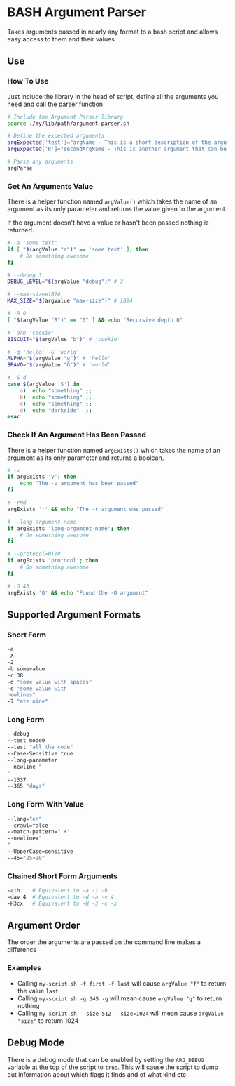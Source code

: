 # BASH Argument Parser

Takes arguments passed in nearly any format to a bash script and allows easy access to them and their values

## Use

### How To Use

Just include the library in the head of script, define all the arguments you need and call the parser function

```bash
# Include the Argument Parser library
source ./my/lib/path/argument-parser.sh

# Define the expected arguments
argExpected['test']="argName - This is a short description of the argument and what it does"
argExpected['R']="secondArgName - This is another argument that can be passed"

# Parse any arguments
argParse
```

### Get An Arguments Value

There is a helper function named `argValue()` which takes the name of 
an argument as its only parameter and returns the value given to the argument.

If the argument doesn't have a value or hasn't been passed nothing is returned.

```bash
# -a 'some text'
if [ "$(argValue "a")" == 'some text' ]; then
	# Do something awesome
fi

# --debug 3
DEBUG_LEVEL="$(argValue "debug")" # 3

# --max-size=1024
MAX_SIZE="$(argValue "max-size")" # 1024

# -R 0
[ "$(argValue "R")" == "0" ] && echo "Recursive depth 0"

# -aXb 'cookie'
BISCUIT="$(argValue "b")" # 'cookie'

# -g 'hello' -G 'world'
ALPHA="$(argValue "g")" # 'hello'
BRAVO="$(argValue "G")" # 'world'

# -S d
case $(argValue 'S') in
	a)	echo "something" ;;
	b)	echo "something" ;;
	c)	echo "something" ;;
	d)	echo "darkside"  ;;
esac
```

### Check If An Argument Has Been Passed

There is a helper function named `argExists()` which takes the name of 
an argument as its only parameter and returns a boolean.

```bash
# -v
if argExists 'v'; then
	echo "The -v argument has been passed"
fi

# -rMd
argExists 'r' && echo "The -r argument was passed"

# --long-argument-name
if argExists 'long-argument-name'; then
	# Do something awesome
fi

# --protocol=HTTP
if argExists 'protocol'; then
	# Do something awesome
fi

# -O 43
argExists 'O' && echo "Found the -O argument"
```

## Supported Argument Formats

### Short Form

```bash
-a
-X
-2
-b somevalue
-c 38
-d "some value with spaces"
-e "some value with
newlines"
-7 "ate nine"
```

### Long Form

```bash
--debug
--test mode0
--test "all the code"
--Case-Sensitive true
--long-parameter
--newline "
"
--1337
--365 "days"
```

### Long Form With Value

```bash
--lang="en"
--crawl=false
--match-pattern=".+"
--newline="
"
--UpperCase=sensitive
--45="25+20"
```

### Chained Short Form Arguments

```bash
-aih	# Equivalent to -a -i -h
-dav 4	# Equivalent to -d -a -v 4
-H3cx	# Equivalent to -H -3 -c -x
```

## Argument Order

The order the arguments are passed on the command line makes a difference

### Examples

* Calling `my-script.sh -f first -f last` will cause `argValue "f"` to return the value `last`
* Calling `my-script.sh -g 345 -g` will mean cause `argValue "g"` to return nothing
* Calling `my-script.sh --size 512 --size=1024` will mean cause `argValue "size"` to return 1024

## Debug Mode

There is a debug mode that can be enabled by setting the `ARG_DEBUG` variable at the top of the script to `true`.
This will cause the script to dump out information about which flags it finds and of what kind etc